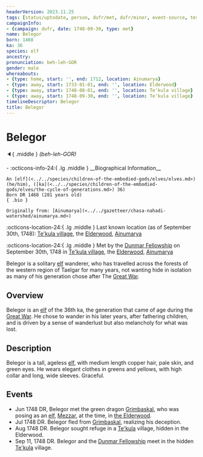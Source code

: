 ```yaml
---
headerVersion: 2023.11.25
tags: [status/uptodate, person, dufr/met, dufr/minor, event-source, testcase, status/unknown]
campaignInfo:
- {campaign: dufr, date: 1748-09-30, type: met}
name: Belegor
born: 1468
ka: 36
species: elf
ancestry:
pronunciation: beh-leh-GOR
gender: male
whereabouts:
- {type: home, start: '', end: 1712, location: Ainumarya}
- {type: away, start: 1733-01-01, end: '', location: Elderwood}
- {type: away, start: 1748-08-01, end: '', location: Te'kula village}
- {type: away, start: 1748-09-30, end: '', location: Te'kula village}
timelineDescriptor: Belegor
title: Belegor
---
```

# Belegor
:speaker:{ .middle } *(beh-leh-GOR)*  
<div class="grid cards ext-narrow-margin ext-one-column" markdown>
- :octicons-info-24:{ .lg .middle } __Biographical Information__

    An [elf](<../../species/children-of-the-embodied-gods/elves/elves.md>) (he/him), ([ka](<../../species/children-of-the-embodied-gods/elves/the-cycle-of-generations.md>) 36)  
    Born DR 1468 (281 years old)  
    { .bio }

    Originally from: [Ainumarya](<../../gazetteer/chasa-nahadi-watershed/ainumarya.md>)
</div>

:octicons-location-24:{ .lg .middle } Last known location (as of September 30th, 1748): [Te'kula village](<../../gazetteer/chasa-nahadi-watershed/te-kula-village.md>), the [Elderwood](<../../gazetteer/chasa-nahadi-watershed/elderwood.md>), [Ainumarya](<../../gazetteer/chasa-nahadi-watershed/ainumarya.md>)



:octicons-location-24:{ .lg .middle } Met by the [Dunmar Fellowship](<../pcs/dunmar-fellowship/dunmar-fellowship.md>) on September 30th, 1748 in [Te'kula village](<../../gazetteer/chasa-nahadi-watershed/te-kula-village.md>), the [Elderwood](<../../gazetteer/chasa-nahadi-watershed/elderwood.md>), [Ainumarya](<../../gazetteer/chasa-nahadi-watershed/ainumarya.md>)  


Belegor is a solitary [elf](<../../species/children-of-the-embodied-gods/elves/elves.md>) wanderer, who has travelled across the forests of the western region of Taelgar for many years, not wanting hide in isolation as many of his generation chose after The [Great War](<../../events/1500s/great-war.md>). 
## Overview

Belegor is an [elf](<../../species/children-of-the-embodied-gods/elves/elves.md>) of the 36th ka, the generation that came of age during the [Great War](<../../events/1500s/great-war.md>). He chose to wander in his later years, after fathering children, and is driven by a sense of wanderlust but also melancholy for what was lost. 
## Description

Belegor is a tall, ageless [elf](<../../species/children-of-the-embodied-gods/elves/elves.md>), with medium length copper hair, pale skin, and green eyes. He wears elegant clothes in greens and yellows, with high collar and long, wide sleeves. Graceful.
## Events

- Jun 1748 DR, Belegor met the green dragon [Grimbaskal](<../other-nonhumans/mezzar.md>), who was posing as an [elf](<../../species/children-of-the-embodied-gods/elves/elves.md>), [Mezzar](<../other-nonhumans/mezzar.md>), at the time, in [the Elderwood](<../../gazetteer/chasa-nahadi-watershed/elderwood.md>). 
- Jul 1748 DR. Belegor fled from [Grimbaskal](<../other-nonhumans/mezzar.md>), realizing his deception. 
- Aug 1748 DR. Belegor sought refuge in a [Te'kula](<../../groups/deno-qai/te-kula.md>) village, hidden in the Elderwood.  
- Sep 11, 1748 DR. Belegor and the [Dunmar Fellowship](<../pcs/dunmar-fellowship/dunmar-fellowship.md>) meet in the hidden [Te'kula](<../../groups/deno-qai/te-kula.md>) village.

